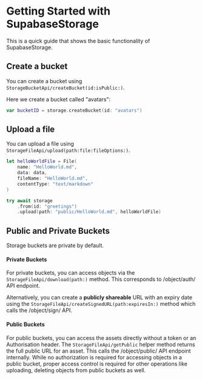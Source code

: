 #  Getting Started with SupabaseStorage

This is a quick guide that shows the basic functionality of SupabaseStorage.


## Create a bucket

You can create a bucket using ``StorageBucketApi/createBucket(id:isPublic:)``.

Here we create a bucket called "avatars":

```swift
var bucketID = storage.createBucket(id: "avatars")
```



## Upload a file

You can upload a file using ``StorageFileApi/upload(path:file:fileOptions:)``.

```swift
let helloWorldFile = File(
    name: "HelloWorld.md",
    data: data,
    fileName: "HelloWorld.md",
    contentType: "text/markdown"
)

try await storage
    .from(id: "greetings")
    .upload(path: "public/HelloWorld.md", helloWorldFile)
```


## Public and Private Buckets

Storage buckets are private by default.

#### Private Buckets
For private buckets, you can access objects via the ``StorageFileApi/download(path:)`` method. This corresponds to /object/auth/ API endpoint. 

Alternatively, you can create a **publicly shareable** URL with an expiry date using the ``StorageFileApi/createSignedURL(path:expiresIn:)`` method which calls the /object/sign/ API.


#### Public Buckets
For public buckets, you can access the assets directly without a token or an Authorisation header. The ``StorageFileApi/getPublic`` helper method returns the full public URL for an asset. This calls the /object/public/ API endpoint internally. While no authorization is required for accessing objects in a public bucket, proper access control is required for other operations like uploading, deleting objects from public buckets as well.
